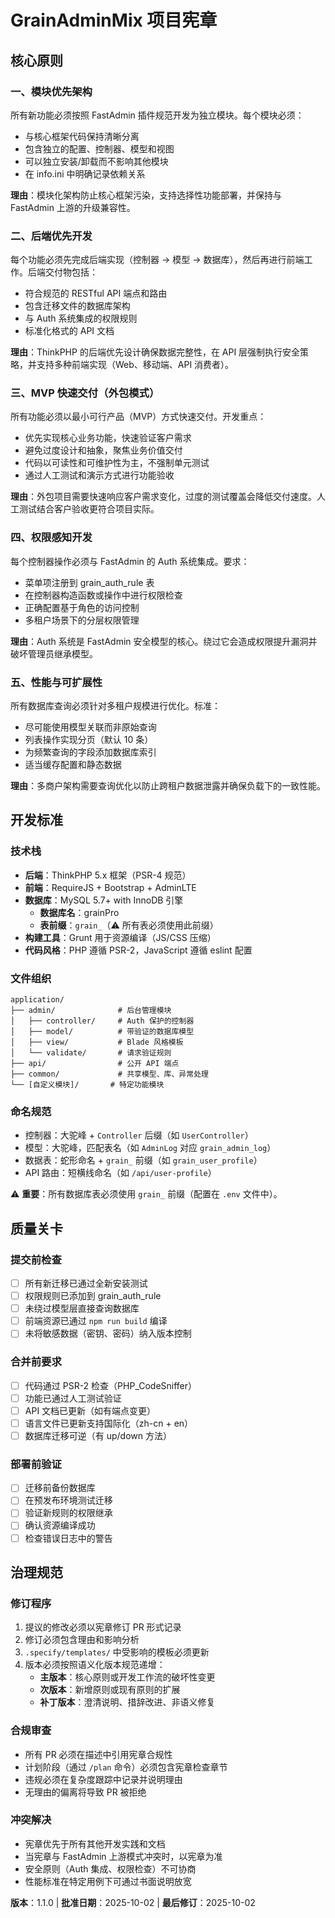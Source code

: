 <!--
同步影响报告：
版本：1.0.0 → 1.1.0
修改的原则：
  - 原则三：测试覆盖（不可协商）→ MVP 快速交付（外包模式）
新增章节：无
删除章节：无
需要更新的模板：
  ✅ .specify/templates/plan-template.md - 宪章检查章节已更新原则三
  ✅ .specify/templates/spec-template.md - 无需宪章相关修改
  ✅ .specify/templates/tasks-template.md - 移除强制测试要求
  ✅ .specify/templates/agent-file-template.md - 无需宪章相关修改
  ✅ CLAUDE.md - 已更新核心原则和质量检查清单
项目配置更新：
  ✅ 数据库表前缀：fa_ → grain_（配置在 .env 文件）
  ✅ 数据库名：grainPro
后续待办：无
-->

# GrainAdminMix 项目宪章

## 核心原则

### 一、模块优先架构

所有新功能必须按照 FastAdmin 插件规范开发为独立模块。每个模块必须：
- 与核心框架代码保持清晰分离
- 包含独立的配置、控制器、模型和视图
- 可以独立安装/卸载而不影响其他模块
- 在 info.ini 中明确记录依赖关系

**理由**：模块化架构防止核心框架污染，支持选择性功能部署，并保持与 FastAdmin 上游的升级兼容性。

### 二、后端优先开发

每个功能必须先完成后端实现（控制器 → 模型 → 数据库），然后再进行前端工作。后端交付物包括：
- 符合规范的 RESTful API 端点和路由
- 包含迁移文件的数据库架构
- 与 Auth 系统集成的权限规则
- 标准化格式的 API 文档

**理由**：ThinkPHP 的后端优先设计确保数据完整性，在 API 层强制执行安全策略，并支持多种前端实现（Web、移动端、API 消费者）。

### 三、MVP 快速交付（外包模式）

所有功能必须以最小可行产品（MVP）方式快速交付。开发重点：
- 优先实现核心业务功能，快速验证客户需求
- 避免过度设计和抽象，聚焦业务价值交付
- 代码以可读性和可维护性为主，不强制单元测试
- 通过人工测试和演示方式进行功能验收

**理由**：外包项目需要快速响应客户需求变化，过度的测试覆盖会降低交付速度。人工测试结合客户验收更符合项目实际。

### 四、权限感知开发

每个控制器操作必须与 FastAdmin 的 Auth 系统集成。要求：
- 菜单项注册到 grain_auth_rule 表
- 在控制器构造函数或操作中进行权限检查
- 正确配置基于角色的访问控制
- 多租户场景下的分层权限管理

**理由**：Auth 系统是 FastAdmin 安全模型的核心。绕过它会造成权限提升漏洞并破坏管理员继承模型。

### 五、性能与可扩展性

所有数据库查询必须针对多租户规模进行优化。标准：
- 尽可能使用模型关联而非原始查询
- 列表操作实现分页（默认 10 条）
- 为频繁查询的字段添加数据库索引
- 适当缓存配置和静态数据

**理由**：多商户架构需要查询优化以防止跨租户数据泄露并确保负载下的一致性能。

## 开发标准

### 技术栈
- **后端**：ThinkPHP 5.x 框架（PSR-4 规范）
- **前端**：RequireJS + Bootstrap + AdminLTE
- **数据库**：MySQL 5.7+ with InnoDB 引擎
  - **数据库名**：grainPro
  - **表前缀**：`grain_`（⚠️ 所有表必须使用此前缀）
- **构建工具**：Grunt 用于资源编译（JS/CSS 压缩）
- **代码风格**：PHP 遵循 PSR-2，JavaScript 遵循 eslint 配置

### 文件组织
```
application/
├── admin/              # 后台管理模块
│   ├── controller/     # Auth 保护的控制器
│   ├── model/          # 带验证的数据库模型
│   ├── view/           # Blade 风格模板
│   └── validate/       # 请求验证规则
├── api/                # 公开 API 端点
├── common/             # 共享模型、库、异常处理
└── [自定义模块]/       # 特定功能模块
```

### 命名规范
- 控制器：大驼峰 + `Controller` 后缀（如 `UserController`）
- 模型：大驼峰，匹配表名（如 `AdminLog` 对应 `grain_admin_log`）
- 数据表：蛇形命名 + `grain_` 前缀（如 `grain_user_profile`）
- API 路由：短横线命名（如 `/api/user-profile`）

⚠️ **重要**：所有数据库表必须使用 `grain_` 前缀（配置在 `.env` 文件中）。

## 质量关卡

### 提交前检查
- [ ] 所有新迁移已通过全新安装测试
- [ ] 权限规则已添加到 grain_auth_rule
- [ ] 未绕过模型层直接查询数据库
- [ ] 前端资源已通过 `npm run build` 编译
- [ ] 未将敏感数据（密钥、密码）纳入版本控制

### 合并前要求
- [ ] 代码通过 PSR-2 检查（PHP_CodeSniffer）
- [ ] 功能已通过人工测试验证
- [ ] API 文档已更新（如有端点变更）
- [ ] 语言文件已更新支持国际化（zh-cn + en）
- [ ] 数据库迁移可逆（有 up/down 方法）

### 部署前验证
- [ ] 迁移前备份数据库
- [ ] 在预发布环境测试迁移
- [ ] 验证新规则的权限继承
- [ ] 确认资源编译成功
- [ ] 检查错误日志中的警告

## 治理规范

### 修订程序
1. 提议的修改必须以宪章修订 PR 形式记录
2. 修订必须包含理由和影响分析
3. `.specify/templates/` 中受影响的模板必须更新
4. 版本必须按照语义化版本规范递增：
   - **主版本**：核心原则或开发工作流的破坏性变更
   - **次版本**：新增原则或现有原则的扩展
   - **补丁版本**：澄清说明、措辞改进、非语义修复

### 合规审查
- 所有 PR 必须在描述中引用宪章合规性
- 计划阶段（通过 `/plan` 命令）必须包含宪章检查章节
- 违规必须在复杂度跟踪中记录并说明理由
- 无理由的偏离将导致 PR 被拒绝

### 冲突解决
- 宪章优先于所有其他开发实践和文档
- 当宪章与 FastAdmin 上游模式冲突时，以宪章为准
- 安全原则（Auth 集成、权限检查）不可协商
- 性能标准在特定用例下可通过书面说明放宽

**版本**：1.1.0 | **批准日期**：2025-10-02 | **最后修订**：2025-10-02
